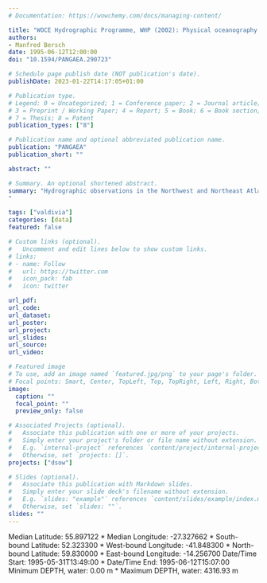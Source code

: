 ```yaml
---
# Documentation: https://wowchemy.com/docs/managing-content/

title: "WOCE Hydrographic Programme, WHP (2002): Physical oceanography during VALDIVIA cruise VA152 on section AR07E, May - June 1995. Institut für Meereskunde, Universität Hamburg"
authors: 
- Manfred Bersch
date: 1995-06-12T12:00:00
doi: "10.1594/PANGAEA.290723"

# Schedule page publish date (NOT publication's date).
publishDate: 2023-01-22T14:17:05+01:00

# Publication type.
# Legend: 0 = Uncategorized; 1 = Conference paper; 2 = Journal article;
# 3 = Preprint / Working Paper; 4 = Report; 5 = Book; 6 = Book section;
# 7 = Thesis; 8 = Patent
publication_types: ["8"]

# Publication name and optional abbreviated publication name.
publication: "PANGAEA"
publication_short: ""

abstract: ""

# Summary. An optional shortened abstract.
summary: "Hydrographic observations in the Northwest and Northeast Atlantic during Valdivia cruise 161/2 from 19. August - 5. September 1996.
"

tags: ["valdivia"]
categories: [data]
featured: false

# Custom links (optional).
#   Uncomment and edit lines below to show custom links.
# links:
# - name: Follow
#   url: https://twitter.com
#   icon_pack: fab
#   icon: twitter

url_pdf:
url_code:
url_dataset:  
url_poster:
url_project:
url_slides:
url_source:
url_video:

# Featured image
# To use, add an image named `featured.jpg/png` to your page's folder. 
# Focal points: Smart, Center, TopLeft, Top, TopRight, Left, Right, BottomLeft, Bottom, BottomRight.
image:
  caption: ""
  focal_point: ""
  preview_only: false

# Associated Projects (optional).
#   Associate this publication with one or more of your projects.
#   Simply enter your project's folder or file name without extension.
#   E.g. `internal-project` references `content/project/internal-project/index.md`.
#   Otherwise, set `projects: []`.
projects: ["dsow"]

# Slides (optional).
#   Associate this publication with Markdown slides.
#   Simply enter your slide deck's filename without extension.
#   E.g. `slides: "example"` references `content/slides/example/index.md`.
#   Otherwise, set `slides: ""`.
slides: ""
---
```

Median Latitude: 55.897122 * Median Longitude: -27.327662 * South-bound Latitude: 52.323300 * West-bound Longitude: -41.848300 * North-bound Latitude: 59.830000 * East-bound Longitude: -14.256700
Date/Time Start: 1995-05-31T13:49:00 * Date/Time End: 1995-06-12T15:07:00
Minimum DEPTH, water: 0.00 m * Maximum DEPTH, water: 4316.93 m
